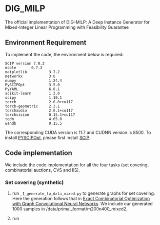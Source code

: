# DIG_MILP
The official implementation of DIG-MILP: A Deep Instance Generator for Mixed-Integer Linear Programming with Feasibility Guarantee

## Environment Requirement

To implement the code, the environment below is required:
```
SCIP version 7.0.3
ecole       0.7.3
matplotlib          3.7.2
networkx            3.0
numpy               1.24.4
PySCIPOpt           3.5.0
PyYAML              6.0.1
scikit-learn        1.3.0
scipy               1.10.1
torch               2.0.0+cu117
torch-geometric     2.3.1
torchaudio          2.0.1+cu117
torchvision         0.15.1+cu117
tqdm                4.65.0
wandb               0.15.5
```
The corresponding CUDA version is 11.7 and CUDNN version is 8500.
To install [PYSCIPOpt](https://github.com/scipopt/PySCIPOpt), please first install [SCIP](https://scipopt.org/doc).

## Code implementation

We include the code implementation for all the four tasks (set covering, combinatorial auctions, CVS and IIS).

### Set covering (synthetic)

1. run ```_1_generate_lp_data_mixed.py``` to generate graphs for set covering. Here the generation follows that in [Exact Combinatorial Optimization with Graph Convolutional Neural Networks](https://github.com/ds4dm/learn2branch). We include our generated 1000 samples in /data/primal_format/m200n400_mixed2.

2. run 

